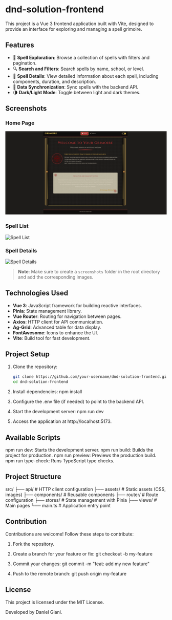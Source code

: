 # dnd-solution-frontend

This project is a Vue 3 frontend application built with Vite, designed to provide an interface for exploring and managing a spell grimoire.

## Features

- 🌟 **Spell Exploration**: Browse a collection of spells with filters and pagination.
- 🔍 **Search and Filters**: Search spells by name, school, or level.
- 📜 **Spell Details**: View detailed information about each spell, including components, duration, and description.
- 🔄 **Data Synchronization**: Sync spells with the backend API.
- 🌗 **Dark/Light Mode**: Toggle between light and dark themes.

## Screenshots

### Home Page
![Home Page](./screenshots/home.png)

### Spell List
![Spell List](./screenshots/spells-list.png)

### Spell Details
![Spell Details](./screenshots/spell-details.png)

> **Note**: Make sure to create a `screenshots` folder in the root directory and add the corresponding images.

## Technologies Used

- **Vue 3**: JavaScript framework for building reactive interfaces.
- **Pinia**: State management library.
- **Vue Router**: Routing for navigation between pages.
- **Axios**: HTTP client for API communication.
- **Ag-Grid**: Advanced table for data display.
- **FontAwesome**: Icons to enhance the UI.
- **Vite**: Build tool for fast development.

## Project Setup

1. Clone the repository:
   ```sh
   git clone https://github.com/your-username/dnd-solution-frontend.git
   cd dnd-solution-frontend

2. Install dependencies:
   npm install

3. Configure the .env file (if needed) to point to the backend API.

4. Start the development server:
   npm run dev

5. Access the application at http://localhost:5173.

## Available Scripts
npm run dev: Starts the development server.
npm run build: Builds the project for production.
npm run preview: Previews the production build.
npm run type-check: Runs TypeScript type checks.

## Project Structure
 src/
├── api/               # HTTP client configuration
├── assets/            # Static assets (CSS, images)
├── components/        # Reusable components
├── router/            # Route configuration
├── stores/            # State management with Pinia
├── views/             # Main pages
└── main.ts            # Application entry point

## Contribution
Contributions are welcome! Follow these steps to contribute:

1. Fork the repository.

2. Create a branch for your feature or fix:
    git checkout -b my-feature

3. Commit your changes:
    git commit -m "feat: add my new feature"

4. Push to the remote branch:
    git push origin my-feature

## License
This project is licensed under the MIT License.

Developed by Daniel Giani.
